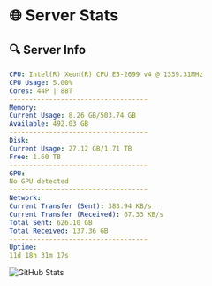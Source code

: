 # 🌐 Server Stats
## 🔍 Server Info
```yaml
CPU: Intel(R) Xeon(R) CPU E5-2699 v4 @ 1339.31MHz
CPU Usage: 5.00%
Cores: 44P | 88T
-----------------------------------
Memory:
Current Usage: 8.26 GB/503.74 GB
Available: 492.03 GB
-----------------------------------
Disk:
Current Usage: 27.12 GB/1.71 TB
Free: 1.60 TB
-----------------------------------
GPU:
No GPU detected
-----------------------------------
Network:
Current Transfer (Sent): 383.94 KB/s
Current Transfer (Received): 67.33 KB/s
Total Sent: 626.10 GB
Total Received: 137.36 GB
-----------------------------------
Uptime:
11d 18h 31m 17s
```
![GitHub Stats](https://img.shields.io/badge/Updated-2025-05-01_11:40:05-blue)